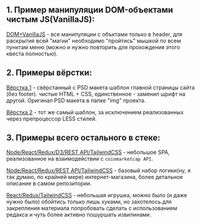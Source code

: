 ## 1. Пример манипуляции DOM-объектами чистым JS(VanillaJS):

[DOM+VanillaJS](https://egorius1979.github.io/VanillaJS-DOM_manipulation/src/ "папка `VanillaJS-DOM_manipulation`") - все манипуляции с объктами только в header, для раскрытия всей "магии" необходимо "пройтись" мышкой по всем пунктам меню (можно и нужно повторить для прохождения этого квеста полностью).

## 2. Примеры вёрстки:

[Вёрстка 1](https://egorius1979.github.io/HTML+CSS/ "папка `HTML+CSS`") - свёрстанный с PSD макета шаблон главной страницы сайта (без footer). чистые HTML + CSS, единственное - заменил шрифт на другой. Оригинал PSD макета в папке "img" проекта.

[Вёрстка 2](https://egorius1979.github.io/HTML+LESS/ "папка `HTML+LESS`") - тот же самый шаблон, за исключением реализованных через препроцессор LESS стилей.

## 3. Примеры всего остального в стеке:

[Node/React/Redux/D3/REST API/TailwindCSS](https://github.com/Egorius1979/cryptoinfo) - небольшое SPA, реализованное на взаимодействии с `coinmarketcap API`.

[Node/React/Redux/REST API/TailwindCSS](https://github.com/Egorius1979/React-e-commerce) - базовый набор логики(ну, я так думаю, по крайней мере) интернет-магазина, более детальное описание в самом репозитории.

[React/Redux/TailwindCSS](https://github.com/Egorius1979/game-react-redux) - небольшая игрушка, можно было (и даже нужно было) обойтись только лишь хуками, но захотелось для закрепления материала попробовать сделать с использованием редакса и чуть более активно пошуршать извилинами.
